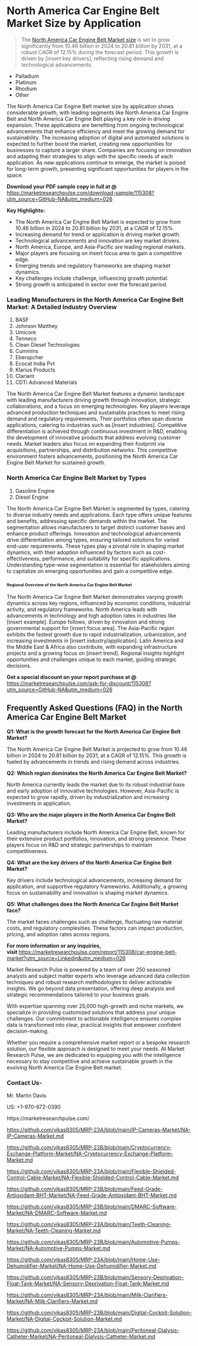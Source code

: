<h1>North America Car Engine Belt Market&nbsp;Size by Application</h1><blockquote><p>The <a href="https://marketresearchpulse.com/download-sample/115308?utm_source=GitHub-NA&amp;utm_medium=026">North America Car Engine Belt Market size</a> is set to grow significantly from 10.46 billion in 2024 to 20.81 billion by 2031, at a robust CAGR of 12.15% during the forecast period. This growth is driven by [insert key drivers], reflecting rising demand and technological advancements.</p></blockquote><ul><li>Palladium<li> Platinum<li> Rhodium<li> Other</li></ul><p>The North America Car Engine Belt market size by application shows considerable growth, with leading segments like North America Car Engine Belt and North America Car Engine Belt playing a key role in driving expansion. These applications are benefiting from ongoing technological advancements that enhance efficiency and meet the growing demand for sustainability. The increasing adoption of digital and automated solutions is expected to further boost the market, creating new opportunities for businesses to capture a larger share. Companies are focusing on innovation and adapting their strategies to align with the specific needs of each application. As new applications continue to emerge, the market is poised for long-term growth, presenting significant opportunities for players in the space.</p><p><strong>Download your PDF sample copy in full at @ </strong><a href="https://marketresearchpulse.com/download-sample/115308?utm_source=GitHub-NA&amp;utm_medium=026">https://marketresearchpulse.com/download-sample/115308?utm_source=GitHub-NA&amp;utm_medium=026</a></p><p><strong>Key Highlights: </strong></p><ul><li>The North America Car Engine Belt Market is expected to grow from 10.46 billion in 2024 to 20.81 billion by 2031, at a CAGR of 12.15%.</li><li>Increasing demand for trend or application is driving market growth.</li><li>Technological advancements and innovation are key market drivers.</li><li>North America, Europe, and Asia-Pacific are leading regional markets.</li><li>Major players are focusing on insert focus area to gain a competitive edge.</li><li>Emerging trends and regulatory frameworks are shaping market dynamics.</li><li>Key challenges include challenge, influencing growth potential.</li><li>Strong growth is anticipated in sector over the forecast period.</li></ul><h3>Leading Manufacturers in the North America Car Engine Belt Market: A Detailed Industry Overview</h3><ol><li>BASF</li><li>Johnson Matthey</li><li>Umicore</li><li>Tenneco</li><li>Clean Diesel Technologies</li><li>Cummins</li><li>Eberspcher</li><li>Ecocat India Pvt</li><li>Klarius Products</li><li>Clariant</li><li>CDTi Advanced Materials</li></ol><div class="flex max-w-full flex-col flex-grow"><div class="min-h-8 text-message flex w-full flex-col items-end gap-2 whitespace-normal break-words [.text-message+&amp;]:mt-5" dir="auto" data-message-author-role="assistant" data-message-id="fd8432e4-4910-450d-b182-61b7bfb0a01f" data-message-model-slug="gpt-4o"><div class="flex w-full flex-col gap-1 empty:hidden first:pt-[3px]"><div class="markdown prose w-full break-words dark:prose-invert light"><p>The North America Car Engine Belt Market features a dynamic landscape with leading manufacturers driving growth through innovation, strategic collaborations, and a focus on emerging technologies. Key players leverage advanced production techniques and sustainable practices to meet rising demand and regulatory requirements. Their portfolios often span diverse applications, catering to industries such as [insert industries]. Competitive differentiation is achieved through continuous investment in R&amp;D, enabling the development of innovative products that address evolving customer needs. Market leaders also focus on expanding their footprint via acquisitions, partnerships, and distribution networks. This competitive environment fosters advancements, positioning the North America Car Engine Belt Market for sustained growth.</p></div></div></div></div><h3>North America Car Engine Belt Market by Types</h3><ol><li>Gasoline Engine<li> Diesel Engine</li></ol><div class="flex max-w-full flex-col flex-grow"><div class="min-h-8 text-message flex w-full flex-col items-end gap-2 whitespace-normal break-words [.text-message+&amp;]:mt-5" dir="auto" data-message-author-role="assistant" data-message-id="084470be-0bb7-4664-bddf-5156b4f41249" data-message-model-slug="gpt-4o-mini"><div class="flex w-full flex-col gap-1 empty:hidden first:pt-[3px]"><div class="markdown prose w-full break-words dark:prose-invert light"><p>The North America Car Engine Belt Market is segmented by types, catering to diverse industry needs and applications. Each type offers unique features and benefits, addressing specific demands within the market. The segmentation allows manufacturers to target distinct customer bases and enhance product offerings. Innovation and technological advancements drive differentiation among types, ensuring tailored solutions for varied end-user requirements. These types play a pivotal role in shaping market dynamics, with their adoption influenced by factors such as cost-effectiveness, performance, and suitability for specific applications. Understanding type-wise segmentation is essential for stakeholders aiming to capitalize on emerging opportunities and gain a competitive edge.</p></div></div></div></div><h3><span style="font-size: 11px;">Regional Overview of the North America Car Engine Belt Market</span></h3><div class="flex max-w-full flex-col flex-grow"><div class="min-h-8 text-message flex w-full flex-col items-end gap-2 whitespace-normal break-words [.text-message+&amp;]:mt-5" dir="auto" data-message-author-role="assistant" data-message-id="e9038762-ce64-4e30-91c9-9bd413514231" data-message-model-slug="gpt-4o-mini"><div class="flex w-full flex-col gap-1 empty:hidden first:pt-[3px]"><div class="markdown prose w-full break-words dark:prose-invert light"><p>The North America Car Engine Belt Market demonstrates varying growth dynamics across key regions, influenced by economic conditions, industrial activity, and regulatory frameworks. North America leads with advancements in technology and high adoption rates in industries like [insert example]. Europe follows, driven by innovation and strong governmental support for [insert focus area]. The Asia-Pacific region exhibits the fastest growth due to rapid industrialization, urbanization, and increasing investments in [insert industry/application]. Latin America and the Middle East &amp; Africa also contribute, with expanding infrastructure projects and a growing focus on [insert trend]. Regional insights highlight opportunities and challenges unique to each market, guiding strategic decisions.</p></div></div></div></div><p><strong>Get a special discount on your report purchase at @ </strong><a href="https://marketresearchpulse.com/ask-for-discount/115308?utm_source=GitHub-NA&amp;utm_medium=026">https://marketresearchpulse.com/ask-for-discount/115308?utm_source=GitHub-NA&amp;utm_medium=026</a></p><h2>Frequently Asked Questions (FAQ) in the North America Car Engine Belt Market</h2><p><strong>Q1: What is the growth forecast for the North America Car Engine Belt Market?</strong></p><p>The North America Car Engine Belt Market is projected to grow from 10.46 billion in 2024 to 20.81 billion by 2031, at a CAGR of 12.15%. This growth is fueled by advancements in trends and rising demand across industries.</p><p><strong>Q2: Which region dominates the North America Car Engine Belt Market?</strong></p><p>North America currently leads the market due to its robust industrial base and early adoption of innovative technologies. However, Asia-Pacific is expected to grow rapidly, driven by industrialization and increasing investments in application.</p><p><strong>Q3: Who are the major players in the North America Car Engine Belt Market?</strong></p><p>Leading manufacturers include North America Car Engine Belt, known for their extensive product portfolios, innovation, and strong presence. These players focus on R&amp;D and strategic partnerships to maintain competitiveness.</p><p><strong>Q4: What are the key drivers of the North America Car Engine Belt Market?</strong></p><p>Key drivers include technological advancements, increasing demand for application, and supportive regulatory frameworks. Additionally, a growing focus on sustainability and innovation is shaping market dynamics.</p><p><strong>Q5: What challenges does the North America Car Engine Belt Market face?</strong></p><p>The market faces challenges such as challenge, fluctuating raw material costs, and regulatory complexities. These factors can impact production, pricing, and adoption rates across regions.</p><p><strong>For more information or any inquiries, visit&nbsp;</strong><a href="https://marketresearchpulse.com/report/115308/car-engine-belt-market?utm_source=Linkedin&utm_medium=026">https://marketresearchpulse.com/report/115308/car-engine-belt-market?utm_source=Linkedin&utm_medium=026</a></p><p>Market Research Pulse is powered by a team of over 250 seasoned analysts and subject matter experts who leverage advanced data collection techniques and robust research methodologies to deliver actionable insights. We go beyond data presentation, offering deep analysis and strategic recommendations tailored to your business goals.</p><p>With expertise spanning over 25,000 high-growth and niche markets, we specialize in providing customized solutions that address your unique challenges. Our commitment to actionable intelligence ensures complex data is transformed into clear, practical insights that empower confident decision-making.</p><p>Whether you require a comprehensive market report or a bespoke research solution, our flexible approach is designed to meet your needs. At Market Research Pulse, we are dedicated to equipping you with the intelligence necessary to stay competitive and achieve sustainable growth in the evolving North America Car Engine Belt market.</p><h3><strong>Contact Us-</strong></h3><p>Mr. Martin Davis</p><p>US: +1-970-672-0390</p><p>https://marketresearchpulse.com/</p><p><a href="https://github.com/vikas8305/MRP-23A/blob/main/IP-Cameras-Market/NA-IP-Cameras-Market.md">https://github.com/vikas8305/MRP-23A/blob/main/IP-Cameras-Market/NA-IP-Cameras-Market.md</a></p><p><a href="https://github.com/vikas8305/MRP-23B/blob/main/Cryptocurrency-Exchange-Platform-Market/NA-Cryptocurrency-Exchange-Platform-Market.md">https://github.com/vikas8305/MRP-23B/blob/main/Cryptocurrency-Exchange-Platform-Market/NA-Cryptocurrency-Exchange-Platform-Market.md</a></p><p><a href="https://github.com/vikas8305/MRP-23A/blob/main/Flexible-Shielded-Control-Cable-Market/NA-Flexible-Shielded-Control-Cable-Market.md">https://github.com/vikas8305/MRP-23A/blob/main/Flexible-Shielded-Control-Cable-Market/NA-Flexible-Shielded-Control-Cable-Market.md</a></p><p><a href="https://github.com/vikas8305/MRP-23B/blob/main/Feed-Grade-Antioxidant-BHT-Market/NA-Feed-Grade-Antioxidant-BHT-Market.md">https://github.com/vikas8305/MRP-23B/blob/main/Feed-Grade-Antioxidant-BHT-Market/NA-Feed-Grade-Antioxidant-BHT-Market.md</a></p><p><a href="https://github.com/vikas8305/MRP-23B/blob/main/DMARC-Software-Market/NA-DMARC-Software-Market.md">https://github.com/vikas8305/MRP-23B/blob/main/DMARC-Software-Market/NA-DMARC-Software-Market.md</a></p><p><a href="https://github.com/vikas8305/MRP-23A/blob/main/Teeth-Cleaning-Market/NA-Teeth-Cleaning-Market.md">https://github.com/vikas8305/MRP-23A/blob/main/Teeth-Cleaning-Market/NA-Teeth-Cleaning-Market.md</a></p><p><a href="https://github.com/vikas8305/MRP-23B/blob/main/Automotive-Pumps-Market/NA-Automotive-Pumps-Market.md">https://github.com/vikas8305/MRP-23B/blob/main/Automotive-Pumps-Market/NA-Automotive-Pumps-Market.md</a></p><p><a href="https://github.com/vikas8305/MRP-23A/blob/main/Home-Use-Dehumidifier-Market/NA-Home-Use-Dehumidifier-Market.md">https://github.com/vikas8305/MRP-23A/blob/main/Home-Use-Dehumidifier-Market/NA-Home-Use-Dehumidifier-Market.md</a></p><p><a href="https://github.com/vikas8305/MRP-23B/blob/main/Sensory-Deprivation-Float-Tank-Market/NA-Sensory-Deprivation-Float-Tank-Market.md">https://github.com/vikas8305/MRP-23B/blob/main/Sensory-Deprivation-Float-Tank-Market/NA-Sensory-Deprivation-Float-Tank-Market.md</a></p><p><a href="https://github.com/vikas8305/MRP-23A/blob/main/Milk-Clarifiers-Market/NA-Milk-Clarifiers-Market.md">https://github.com/vikas8305/MRP-23A/blob/main/Milk-Clarifiers-Market/NA-Milk-Clarifiers-Market.md</a></p><p><a href="https://github.com/vikas8305/MRP-23B/blob/main/Digital-Cockpit-Solution-Market/NA-Digital-Cockpit-Solution-Market.md">https://github.com/vikas8305/MRP-23B/blob/main/Digital-Cockpit-Solution-Market/NA-Digital-Cockpit-Solution-Market.md</a></p><p><a href="https://github.com/vikas8305/MRP-23A/blob/main/Peritoneal-Dialysis-Catheter-Market/NA-Peritoneal-Dialysis-Catheter-Market.md">https://github.com/vikas8305/MRP-23A/blob/main/Peritoneal-Dialysis-Catheter-Market/NA-Peritoneal-Dialysis-Catheter-Market.md</a></p>

